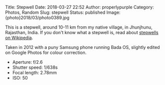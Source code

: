 Title: Stepwell
Date: 2018-03-27 22:52
Author: properlypurple
Category: Photos, Random
Slug: stepwell
Status: published
Image: {photo}2018/03/photo0389.jpg

This is a stepwell, around 10-11 km from my native village, in Jhunjhunu, Rajasthan, India. If you don't know what a stepwell is, read about [stepwells on Wikipedia](https://en.wikipedia.org/wiki/Stepwell).

Taken in 2012 with a puny Samsung phone running Bada OS, slightly edited  on Google Photos for colour correction.


-   Aperture: f/2.6
-   Shutter speed: 1/638s
-   Focal length: 2.78mm
-   ISO: 50
